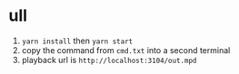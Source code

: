 # ull

1. `yarn install` then `yarn start`
2. copy the command from `cmd.txt` into a second terminal
3. playback url is `http://localhost:3104/out.mpd`
